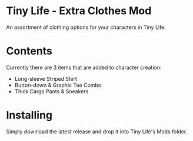# Tiny Life - Extra Clothes Mod
An assortment of clothing options for your characters in Tiny Life.


# Contents
Currently there are 3 items that are added to character creation:
- Long-sleeve Striped Shirt
- Button-down & Graphic Tee Combo
- Thick Cargo Pants & Sneakers


# Installing
Simply download the latest release and drop it into Tiny Life's Mods folder.
